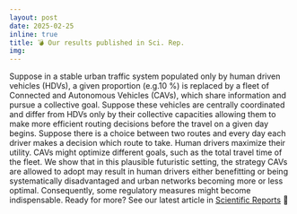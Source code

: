 ```yaml
---
layout: post
date: 2025-02-25
inline: true
title: 💣 Our results published in Sci. Rep. 
img: 
---
```


Suppose in a stable urban traffic system populated only by human driven vehicles (HDVs), a given proportion (e.g.10 %) is replaced by a fleet of Connected and Autonomous Vehicles (CAVs), which share information and pursue a collective goal. Suppose these vehicles are centrally coordinated and differ from HDVs only by their collective capacities allowing them to make more efficient routing decisions before the travel on a given day begins. Suppose there is a choice between two routes and every day each driver makes a decision which route to take. Human drivers maximize their utility. CAVs might optimize different goals, such as the total travel time of the fleet. We show that in this plausible futuristic setting, the strategy CAVs are allowed to adopt may result in human drivers either benefitting or being systematically disadvantaged and urban networks becoming more or less optimal. Consequently, some regulatory measures might become indispensable.
Ready for more? See our latest article in [Scientific Reports](https://www.nature.com/articles/s41598-025-90783-w) 📖
